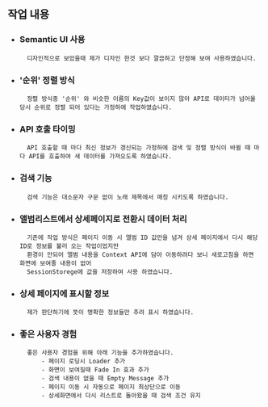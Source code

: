 ## 작업 내용

* ### Semantic UI 사용
        디자인적으로 보았을때 제가 디자인 한것 보다 깔끔하고 단정해 보여 사용하였습니다.

* ### '순위' 정렬 방식
        정렬 방식중 '순위' 와 비슷한 이름의 Key값이 보이지 않아 API로 데이터가 넘어올 당시 순위로 정렬 되어 있다는 가정하에 작업하였습니다.

* ### API 호출 타이밍
        API 호출할 때 마다 최신 정보가 갱신되는 가정하에 검색 및 정렬 방식이 바뀔 때 마다 API를 호출하여 새 데이터를 가져오도록 하였습니다.

* ### 검색 기능
        검색 기능은 대소문자 구문 없이 노래 제목에서 매칭 시키도록 하였습니다.

* ### 앨범리스트에서 상세페이지로 전환시 데이터 처리
        기존에 작업 방식은 페이지 이동 시 앨범 ID 값만을 넘겨 상세 페이지에서 다시 해당 ID로 정보를 불러 오는 작업이었지만
        환경이 안되어 앨범 내용을 Context API에 담아 이동하려다 보니 새로고침을 하면 화면에 보여줄 내용이 없어
        SessionStorege에 값을 저장하여 사용 하였습니다.

* ### 상세 페이지에 표시할 정보
        제가 판단하기에 뜻이 명확한 정보들만 추려 표시 하였습니다.

* ### 좋은 사용자 경험
        좋은 사용자 경험을 위해 아래 기능을 추가하였습니다.
            - 페이지 로딩시 Loader 추가
            - 화면이 보여질때 Fade In 효과 추가
            - 검색 내용이 없을 때 Empty Message 추가
            - 페이지 이동 시 자동으로 페이지 최상단으로 이동
            - 상세화면에서 다시 리스트로 돌아왔을 때 검색 조건 유지 




